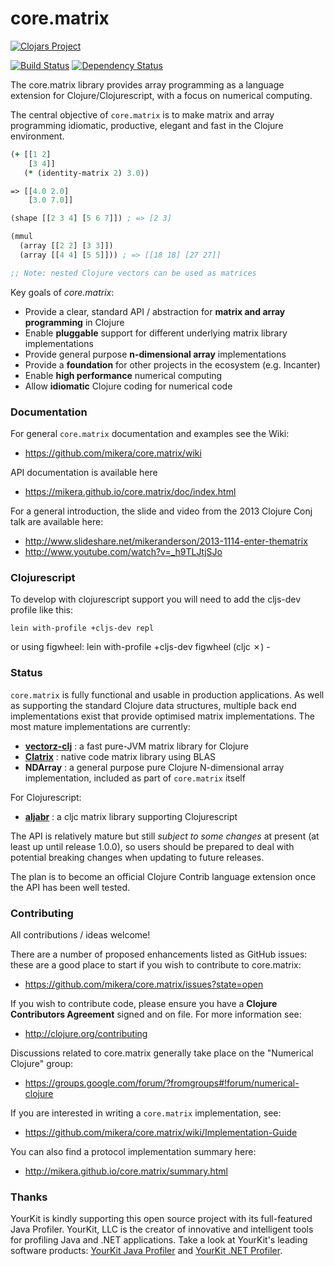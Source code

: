 core.matrix
===========

[![Clojars Project](http://clojars.org/net.mikera/core.matrix/latest-version.svg)](http://clojars.org/net.mikera/core.matrix)

[![Build Status](https://travis-ci.org/mikera/core.matrix.png?branch=master)](https://travis-ci.org/mikera/core.matrix) [![Dependency Status](https://www.versioneye.com/user/projects/54deecf4271c9379ed000042/badge.svg?style=flat)](https://www.versioneye.com/user/projects/54deecf4271c9379ed000042)

The core.matrix library provides array programming as a language extension for
Clojure/Clojurescript, with a focus on numerical computing.

The central objective of `core.matrix` is to make matrix and array programming
idiomatic, productive, elegant and fast in the Clojure environment.

```clojure
(+ [[1 2]
    [3 4]]
   (* (identity-matrix 2) 3.0))

=> [[4.0 2.0]
    [3.0 7.0]]

(shape [[2 3 4] [5 6 7]]) ; => [2 3]

(mmul
  (array [[2 2] [3 3]])
  (array [[4 4] [5 5]])) ; => [[18 18] [27 27]]

;; Note: nested Clojure vectors can be used as matrices
```

Key goals of *core.matrix*:

 - Provide a clear, standard API / abstraction for **matrix and array programming** in Clojure
 - Enable **pluggable** support for different underlying matrix library implementations
 - Provide general purpose **n-dimensional array** implementations
 - Provide a **foundation** for other projects in the ecosystem (e.g. Incanter)
 - Enable **high performance** numerical computing
 - Allow **idiomatic** Clojure coding for numerical code

### Documentation

For general `core.matrix` documentation and examples see the Wiki:

 - https://github.com/mikera/core.matrix/wiki

API documentation is available here

 - https://mikera.github.io/core.matrix/doc/index.html

For a general introduction, the slide and video from the 2013 Clojure Conj talk are available here:

 - http://www.slideshare.net/mikeranderson/2013-1114-enter-thematrix
 - http://www.youtube.com/watch?v=_h9TLJtjSJo

### Clojurescript

To develop with clojurescript support you will need to add the cljs-dev profile
like this:

    lein with-profile +cljs-dev repl

or using figwheel:
    lein with-profile +cljs-dev figwheel                                                                                                  (cljc ✗) -

### Status

`core.matrix` is fully functional and usable in production applications. As well as supporting
the standard Clojure data structures, multiple back end implementations exist that provide optimised
matrix implementations. The most mature implementations are currently:

 - [**vectorz-clj**](https://github.com/mikera/vectorz-clj) : a fast pure-JVM matrix library for Clojure
 - [**Clatrix**](https://github.com/tel/clatrix) : native code matrix library using BLAS
 - **NDArray** : a general purpose pure Clojure N-dimensional array implementation, included as part of `core.matrix` itself

For Clojurescript:

 - [**aljabr**](https://github.com/thinktopic/aljabr) : a cljc matrix library supporting Clojurescript

The API is relatively mature but still *subject to some changes* at present (at least up until release 1.0.0),
so users should be prepared to deal with potential breaking changes when updating to future releases.

The plan is to become an official Clojure Contrib language extension once the API has been well tested.


### Contributing

All contributions / ideas welcome!

There are a number of proposed enhancements listed as GitHub issues: these are a good place to start if you wish to contribute
to core.matrix:

 - https://github.com/mikera/core.matrix/issues?state=open

If you wish to contribute code, please ensure you have a **Clojure Contributors Agreement** signed and on file. For more information see:

 - http://clojure.org/contributing

Discussions related to core.matrix generally take place on the "Numerical Clojure" group:

 - https://groups.google.com/forum/?fromgroups#!forum/numerical-clojure

If you are interested in writing a `core.matrix` implementation, see:

 - https://github.com/mikera/core.matrix/wiki/Implementation-Guide

You can also find a protocol implementation summary here:

 - http://mikera.github.io/core.matrix/summary.html

### Thanks

YourKit is kindly supporting this open source project with its full-featured Java Profiler.
YourKit, LLC is the creator of innovative and intelligent tools for profiling
Java and .NET applications. Take a look at YourKit's leading software products:
<a href="http://www.yourkit.com/java/profiler/index.jsp">YourKit Java Profiler</a> and
<a href="http://www.yourkit.com/.net/profiler/index.jsp">YourKit .NET Profiler</a>.
